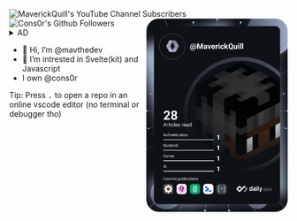 <div align="left">
 <img alt="MaverickQuill's YouTube Channel Subscribers" src="https://img.shields.io/youtube/channel/subscribers/UChx6UwGhyuZ_Ctp1xCXmh2A?label=My%20Subscribers&style=for-the-badge">
 <img alt="Cons0r's Github Followers" src="https://img.shields.io/badge/dynamic/json?color=%2392eb92&label=Consor&query=%24.followers&suffix=%20Followers&url=https%3A%2F%2Fapi.github.com%2Forgs%2FCons0r&style=for-the-badge">
 <a href="https://app.daily.dev/MaverickQuill">
      <img 
      src="devcard.svg" 
      width="256"
      align="right" alt="MaverickQuill's Dev Card" />
 </a>
</div>
<details> 
 <summary>AD</summary>
 Want good servers with a free $5/month usage? try [railway](https://railway.app?referralCode=ToxikDevs), Ready to upgrade? go to your [account page](https://railway.app/account/billing), Scroll to "Upgrade to Developer Plan", add a valid card and hit upgrade  
 # More info about the plan
 *The plan does a verification charge each month, dont use a fake/empty card or it wont work!*
 The plan doesnt do any other charges than to verify the card has money, if your usage goes over $10 you will be charged whatever your extra usage is  
 </details>

- 👋 Hi, I’m @mavthedev
- 👀 I’m intrested in Svelte(kit) and Javascript
- I own @cons0r

Tip: Press <kbd>.</kbd> to open a repo in an online vscode editor (no terminal or debugger tho)
